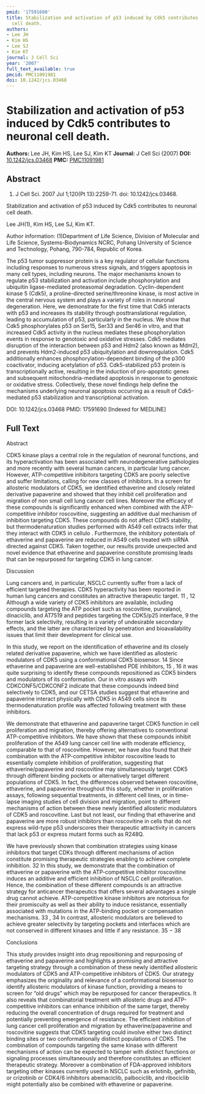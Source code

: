 ```yaml
---
pmid: '17591690'
title: Stabilization and activation of p53 induced by Cdk5 contributes to neuronal
  cell death.
authors:
- Lee JH
- Kim HS
- Lee SJ
- Kim KT
journal: J Cell Sci
year: '2007'
full_text_available: true
pmcid: PMC11091981
doi: 10.1242/jcs.03468
---
```


# Stabilization and activation of p53 induced by Cdk5 contributes to neuronal cell death.
**Authors:** Lee JH, Kim HS, Lee SJ, Kim KT
**Journal:** J Cell Sci (2007)
**DOI:** [10.1242/jcs.03468](https://doi.org/10.1242/jcs.03468)
**PMC:** [PMC11091981](https://www.ncbi.nlm.nih.gov/pmc/articles/PMC11091981/)

## Abstract

1. J Cell Sci. 2007 Jul 1;120(Pt 13):2259-71. doi: 10.1242/jcs.03468.

Stabilization and activation of p53 induced by Cdk5 contributes to neuronal cell 
death.

Lee JH(1), Kim HS, Lee SJ, Kim KT.

Author information:
(1)Department of Life Science, Division of Molecular and Life Science, 
Systems-Biodynamics NCRC, Pohang University of Science and Technology, Pohang, 
790-784, Republic of Korea.

The p53 tumor suppressor protein is a key regulator of cellular functions 
including responses to numerous stress signals, and triggers apoptosis in many 
cell types, including neurons. The major mechanisms known to regulate p53 
stabilization and activation include phosphorylation and ubiquitin 
ligase-mediated proteasomal degradation. Cyclin-dependent kinase 5 (Cdk5), a 
proline-directed serine/threonine kinase, is most active in the central nervous 
system and plays a variety of roles in neuronal degeneration. Here, we 
demonstrate for the first time that Cdk5 interacts with p53 and increases its 
stability through posttranslational regulation, leading to accumulation of p53, 
particularly in the nucleus. We show that Cdk5 phosphorylates p53 on Ser15, 
Ser33 and Ser46 in vitro, and that increased Cdk5 activity in the nucleus 
mediates these phosphorylation events in response to genotoxic and oxidative 
stresses. Cdk5 mediates disruption of the interaction between p53 and Hdm2 (also 
known as Mdm2), and prevents Hdm2-induced p53 ubiquitylation and downregulation. 
Cdk5 additionally enhances phosphorylation-dependent binding of the p300 
coactivator, inducing acetylation of p53. Cdk5-stabilized p53 protein is 
transcriptionally active, resulting in the induction of pro-apoptotic genes and 
subsequent mitochondria-mediated apoptosis in response to genotoxic or oxidative 
stress. Collectively, these novel findings help define the mechanisms underlying 
neuronal apoptosis occurring as a result of Cdk5-mediated p53 stabilization and 
transcriptional activation.

DOI: 10.1242/jcs.03468
PMID: 17591690 [Indexed for MEDLINE]

## Full Text

Abstract

CDK5 kinase plays a central role in the regulation of
neuronal
functions, and its hyperactivation has been associated with neurodegenerative
pathologies and more recently with several human cancers, in particular
lung cancer. However, ATP-competitive inhibitors targeting CDK5 are
poorly selective and suffer limitations, calling for new classes of
inhibitors. In a screen for allosteric modulators of CDK5, we identified
ethaverine and closely related derivative papaverine and showed that
they inhibit cell proliferation and migration of non small cell lung
cancer cell lines. Moreover the efficacy of these compounds is significantly
enhanced when combined with the ATP-competitive inhibitor roscovitine,
suggesting an additive dual mechanism of inhibition targeting CDK5.
These compounds do not affect CDK5 stability, but thermodenaturation
studies performed with A549 cell extracts infer that they interact
with CDK5 in cellulo . Furthermore, the inhibitory
potentials of ethaverine and papaverine are reduced in A549 cells
treated with siRNA directed against CDK5. Taken together, our results
provide unexpected and novel evidence that ethaverine and papaverine
constitute promising leads that can be repurposed for targeting CDK5
in lung cancer.

Discussion

Lung cancers and, in particular, NSCLC currently
suffer from a
lack of efficient targeted therapies. CDK5 hyperactivity has been
reported in human lung cancers and constitutes an attractive therapeutic
target. 11 , 12 Although a wide variety of CDK5 inhibitors
are available, including compounds targeting the ATP pocket such as
roscovitine, purvalanol, dinaciclib, and AT7519 and peptides targeting
the CDK5/p25 interface, 9 the former lack
selectivity, resulting in a variety of undesirable secondary effects,
and the latter are characterized by penetration and bioavailability
issues that limit their development for clinical use.

In this
study, we report on the identification of ethaverine and
its closely related derivative papaverine, which we have identified
as allosteric modulators of CDK5 using a conformational CDK5 biosensor. 14 Since ethaverine and papaverine are well-established
PDE inhibitors, 15 , 16 it was quite surprising to identify
these compounds repositioned as CDK5 binders and modulators of its
conformation. Our in vitro assays with CDKCONF5/CDKCONF2 indicate
that these compounds indeed bind selectively to CDK5, and our CETSA
studies suggest that ethaverine and papaverine interact physically
with CDK5 in A549 cells since its thermodenaturation profile was affected
following treatment with these inhibitors.

We demonstrate that
ethaverine and papaverine target CDK5 function
in cell proliferation and migration, thereby offering alternatives
to conventional ATP-competitive inhibitors. We have shown that these
compounds inhibit proliferation of the A549 lung cancer cell line
with moderate efficiency, comparable to that of roscovitine. However,
we have also found that their combination with the ATP-competitive
inhibitor roscovitine leads to essentially complete inhibition of
proliferation, suggesting that ethaverine/papaverine and roscovitine
may simultaneously target CDK5 through different binding pockets or
alternatively target different populations of CDK5. In fact, the differences
observed between roscovitine, ethaverine, and papaverine throughout
this study, whether in proliferation assays, following sequential
treatments, in different cell lines, or in time-lapse imaging studies
of cell division and migration, point to different mechanisms of action
between these newly identified allosteric modulators of CDK5 and roscovitine.
Last but not least, our finding that ethaverine and papaverine are
more robust inhibitors than roscovitine in cells that do not express
wild-type p53 underscores their therapeutic attractivity in cancers
that lack p53 or express mutant forms such as R248Q.

We have
previously shown that combination strategies using kinase
inhibitors that target CDKs through different mechanisms of action
constitute promising therapeutic strategies enabling to achieve complete
inhibition. 32 In this study, we demonstrate
that the combination of ethaverine or papaverine with the ATP-competitive
inhibitor roscovitine induces an additive and efficient inhibition
of NSCLC cell proliferation. Hence, the combination of these different
compounds is an attractive strategy for anticancer therapeutics that
offers several advantages a single drug cannot achieve. ATP-competitive
kinase inhibitors are notorious for their promiscuity as well as their
ability to induce resistance, essentially associated with mutations
in the ATP-binding pocket or compensation mechanisms. 33 , 34 In contrast, allosteric modulators are believed to achieve greater
selectivity by targeting pockets and interfaces which are not conserved
in different kinases and little if any resistance. 35 − 38

Conclusions

This study provides insight into drug repositioning
and repurposing
of ethaverine and papaverine and highlights a promising and attractive
targeting strategy through a combination of these newly identified
allosteric modulators of CDK5 and ATP-competitive inhibitors of CDK5.
Our strategy emphasizes the originality and relevance of a conformational
biosensor to identify allosteric modulators of kinase function, providing
a means to screen for “old drugs” which may be repurposed
for cancer therapeutics. It also reveals that combinatorial treatment
with allosteric drugs and ATP-competitive inhibitors can enhance inhibition
of the same target, thereby reducing the overall concentration of
drugs required for treatment and potentially preventing emergence
of resistance. The efficient inhibition of lung cancer cell proliferation
and migration by ethaverine/papaverine and roscovitine suggests that
CDK5 targeting could involve either two distinct binding sites or
two conformationally distinct populations of CDK5. The combination
of compounds targeting the same kinase with different mechanisms of
action can be expected to tamper with distinct functions or signaling
processes simultaneously and therefore constitutes an efficient therapeutic
strategy. Moreover a combination of FDA-approved inhibitors targeting
other kinases currently used in NSCLC such as erlotinib, gefinitib,
or crizotinib or CDK4/6 inhibitors abemaciclib, palbociclib, and ribociclib
might potentially also be combined with ethaverine or papaverine.
